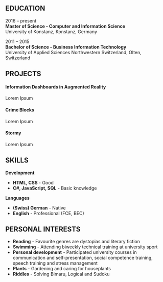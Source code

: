 ## EDUCATION

2016 – present  
**Master of Science - Computer and Information Science**  
University of Konstanz, Konstanz, Germany    



2011 – 2015  
**Bachelor of Science - Business Information Technology**  
University of Applied Sciences Northwestern Switzerland, Olten, Switzerland  

## PROJECTS


#### Information Dashboards in Augmented Reality ####
Lorem Ipsum

#### Crime Blocks ####
Lorem Ipsum

#### Stormy ####
Lorem Ipsum



## SKILLS

**Development**
- **HTML, CSS** - Good
- **C#, JavaScript, SQL** - Basic knowledge

**Languages** 
- **(Swiss) German** - Native 
- **English** - Professional (FCE, BEC)

## PERSONAL INTERESTS

- **Reading** - Favourite genres are dystopias and literary fiction
- **Swimming** - Attending biweekly technical training at university sport
- **Personal development** - Participated university courses in communication and self-presentation, social competence training, speech training and stress management
- **Plants** - Gardening and caring for houseplants
- **Riddles** - Solving Bimaru, Logical and Sudoku
